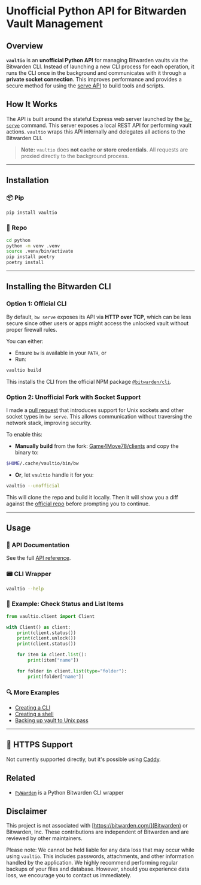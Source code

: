 # Unofficial Python API for Bitwarden Vault Management

## Overview

**`vaultio`** is an **unofficial Python API** for managing Bitwarden vaults via the Bitwarden CLI. Instead of launching a new CLI process for each operation, it runs the CLI once in the background and communicates with it through a **private socket connection**. This improves performance and provides a secure method for using the [serve API](https://bitwarden.com/help/vault-management-api/) to build tools and scripts.

## How It Works

The API is built around the stateful Express web server launched by the [`bw serve`](https://bitwarden.com/help/cli/#serve) command. This server exposes a local REST API for performing vault actions. `vaultio` wraps this API internally and delegates all actions to the Bitwarden CLI.

> **Note:** `vaultio` does **not cache or store credentials**. All requests are proxied directly to the background process.

---

## Installation

### 📦 Pip

```sh
pip install vaultio
```

### 🔧 Repo

```sh
cd python
python -m venv .venv
source .venv/bin/activate
pip install poetry
poetry install
```

---

## Installing the Bitwarden CLI

### Option 1: Official CLI

By default, `bw serve` exposes its API via **HTTP over TCP**, which can be less secure since other users or apps might access the unlocked vault without proper firewall rules.

You can either:
- Ensure `bw` is available in your `PATH`, or
- Run:

```sh
vaultio build
```

This installs the CLI from the official NPM package [`@bitwarden/cli`](https://www.npmjs.com/package/@bitwarden/cli).

### Option 2: Unofficial Fork with Socket Support

I made a [pull request](https://github.com/bitwarden/clients/pull/14262) that introduces support for Unix sockets and other socket types in `bw serve`. This allows communication without traversing the network stack, improving security.

To enable this:
- **Manually build** from the fork: [Game4Move78/clients](https://github.com/Game4Move78/clients/tree/feat/unix-socket-support) and copy the binary to:

```sh
$HOME/.cache/vaultio/bin/bw
```

- **Or**, let `vaultio` handle it for you:

```sh
vaultio --unofficial
```

This will clone the repo and build it locally. Then it will show you a diff against the [official repo](https://github.com/bitwarden/clients) before prompting you to continue.

---

## Usage

### 📘 API Documentation

See the full [API reference](https://github.com/Game4Move78/vaultio/blob/master/API.md).

### 📟 CLI Wrapper

```sh
vaultio --help
```

### 🧪 Example: Check Status and List Items

```python
from vaultio.client import Client

with Client() as client:
    print(client.status())
    print(client.unlock())
    print(client.status())

    for item in client.list():
        print(item["name"])

    for folder in client.list(type="folder"):
        print(folder["name"])
```

### 🔍 More Examples

- [Creating a CLI](https://github.com/Game4Move78/vaultio/blob/master/python/src/vaultio/cli.py)
- [Creating a shell](https://github.com/Game4Move78/vaultio/blob/master/python/src/vaultio/examples/shell.py)
- [Backing up vault to Unix pass](https://github.com/Game4Move78/vaultio/blob/master/python/src/vaultio/examples/backup.py)

---

## 🔐 HTTPS Support

Not currently supported directly, but it's possible using [Caddy](https://github.com/Game4Move78/bw-serve-encrypted).

## Related

- [`PyWarden`](https://github.com/stefanfluit/PyWarden) is a Python Bitwarden CLI wrapper

## Disclaimer

This project is not associated with [https://bitwarden.com/](Bitwarden) or Bitwarden, Inc. These contributions are independent of Bitwarden and are reviewed by other maintainers.

Please note: We cannot be held liable for any data loss that may occur while using `vaultio`. This includes passwords, attachments, and other information handled by the application. We highly recommend performing regular backups of your files and database. However, should you experience data loss, we encourage you to contact us immediately.
